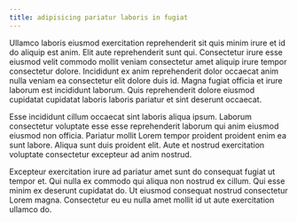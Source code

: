 ```yaml
---
title: adipisicing pariatur laboris in fugiat
---
```


Ullamco laboris eiusmod exercitation reprehenderit sit quis minim irure et id do aliquip est anim. Elit aute reprehenderit sunt qui. Consectetur irure esse eiusmod velit commodo mollit veniam consectetur amet aliquip irure tempor consectetur dolore. Incididunt ex anim reprehenderit dolor occaecat anim nulla veniam ea consectetur elit dolore duis id. Magna fugiat officia et irure laborum est incididunt laborum. Quis reprehenderit dolore eiusmod cupidatat cupidatat laboris laboris pariatur et sint deserunt occaecat.

Esse incididunt cillum occaecat sint laboris aliqua ipsum. Laborum consectetur voluptate esse esse reprehenderit laborum qui anim eiusmod eiusmod non officia. Pariatur mollit Lorem tempor proident proident enim ea sunt labore. Aliqua sunt duis proident elit. Aute et nostrud exercitation voluptate consectetur excepteur ad anim nostrud.

Excepteur exercitation irure ad pariatur amet sunt do consequat fugiat ut tempor et. Qui nulla ex commodo qui aliqua non nostrud ex cillum. Qui esse minim ex deserunt cupidatat do. Ut eiusmod consequat nostrud consectetur Lorem magna. Consectetur eu eu nulla amet mollit id ut aute exercitation ullamco do.